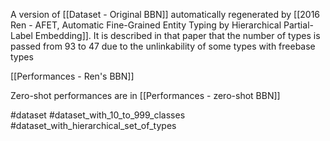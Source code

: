 A version of [[Dataset - Original BBN]] automatically regenerated by [[2016 Ren - AFET, Automatic Fine-Grained Entity Typing by Hierarchical Partial-Label Embedding]]. It is described in that paper that the number of types is passed from 93 to 47 due to the unlinkability of some types with freebase types

[[Performances - Ren's BBN]]

Zero-shot performances are in [[Performances - zero-shot BBN]]

#dataset #dataset_with_10_to_999_classes #dataset_with_hierarchical_set_of_types 